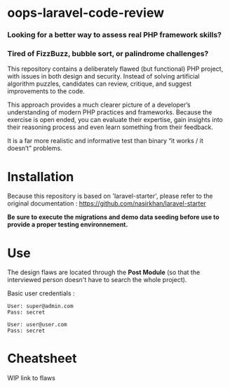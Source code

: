 # oops-laravel-code-review 

### Looking for a better way to assess real PHP framework skills?

### Tired of FizzBuzz, bubble sort, or palindrome challenges?

This repository contains a deliberately flawed (but functional) PHP project, with issues in both design and security.
Instead of solving artificial algorithm puzzles, candidates can review, critique, and suggest improvements to the code.

This approach provides a much clearer picture of a developer’s understanding of modern PHP practices and frameworks.
Because the exercise is open ended, you can evaluate their expertise, gain insights into their reasoning process and even learn something from their feedback.

It is a far more realistic and informative test than binary “it works / it doesn’t” problems.

# Installation

Because this repository is based on 'laravel-starter', please refer to the original documentation : https://github.com/nasirkhan/laravel-starter

**Be sure to execute the migrations and demo data seeding before use to provide a proper testing environnement.**

# Use

The design flaws are located through the **Post Module** (so that the interviewed person doesn't have to search the whole project).

Basic user credentials :

```
User: super@admin.com
Pass: secret

User: user@user.com
Pass: secret
```

# Cheatsheet

WIP link to flaws
